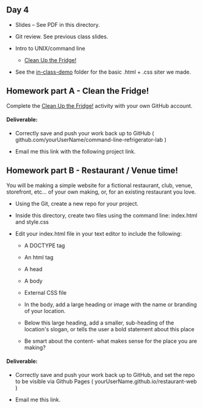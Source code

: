 ## Day 4

* Slides – See PDF in this directory.

* Git review. See previous class slides.

* Intro to UNIX/command line
  * [Clean Up the Fridge!](https://github.com/effieVision/command-line-refrigerator-lab)

* See the [in-class-demo](in-class-demo) folder for the basic .html + .css siter we made.

## Homework part A - Clean the Fridge!

  Complete the [Clean Up the Fridge!](https://github.com/er129idm/command-line-refrigerator-lab) activity with your own GitHub account.

#### Deliverable:

  * Correctly save and push your work back up to GitHub ( github.com/yourUserName/command-line-refrigerator-lab )

  * Email me this link with the following project link.

## Homework part B - Restaurant / Venue time!

You will be making a simple website for a fictional restaurant, club, venue, storefront, etc... of your own making, or, for an existing restaurant you love.

* Using the Git, create a new repo for your project.

* Inside this directory, create two files using the command line: index.html and style.css

* Edit your index.html file in your text editor to include the following:

  * A DOCTYPE tag

  * An html tag

  * A head

  * A body
  
  * External CSS file

  * In the body, add a large heading or image with the name or branding of your location.

  * Below this large heading, add a smaller, sub-heading of the location's slogan, or tells the user a bold statement about this place

  * Be smart about the content- what makes sense for the place you are making?

#### Deliverable:

  * Correctly save and push your work back up to GitHub, and set the repo to be visible via Github Pages ( yourUserName.github.io/restaurant-web )

  * Email me this link.

